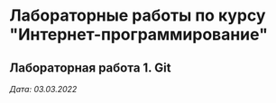 # Лабораторные  работы по курсу "Интернет-программирование"

## Лабораторная работа 1. Git

*Дата: 03.03.2022*

